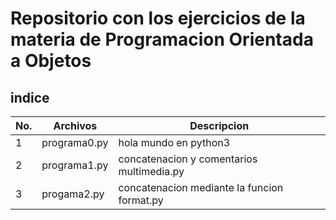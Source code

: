 # Repositorio con los ejercicios de la materia de Programacion Orientada a Objetos
 
## indice

|No.|Archivos|Descripcion|
|--|--|--|
|1|programa0.py|hola mundo en python3|
|2|programa1.py|concatenacion y comentarios multimedia.py|
|3|progama2.py|concatenacion mediante la funcion format.py
